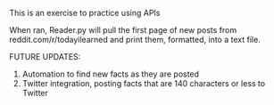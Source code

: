This is an exercise to practice using APIs

When ran, Reader.py will pull the first page of new posts from reddit.com/r/todayilearned and print them, formatted, into a text file.

FUTURE UPDATES:
1. Automation to find new facts as they are posted
2. Twitter integration, posting facts that are 140 characters or less to Twitter
